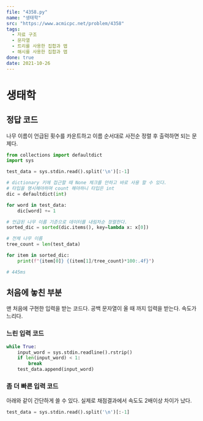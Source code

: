 ```yaml
---
file: "4358.py"
name: "생태학"
src: "https://www.acmicpc.net/problem/4358"
tags:
  - 자료 구조
  - 문자열
  - 트리를 사용한 집합과 맵
  - 해시를 사용한 집합과 맵
done: true
date: 2021-10-26
---
```


# 생태학

## 정답 코드

나무 이름이 언급된 횟수를 카운트하고 이름 순서대로 사전순 정렬 후 출력하면 되는 문제다.

```python
from collections import defaultdict
import sys

test_data = sys.stdin.read().split('\n')[:-1]

# dictionary 키에 접근할 때 None 체크를 안하고 바로 사용 할 수 있다.
# 타입을 명시해야하며 count 해야하니 타입은 int
dic = defaultdict(int)

for word in test_data:
    dic[word] += 1

# 언급된 나무 이름 기준으로 데이터를 내림차순 정렬한다.
sorted_dic = sorted(dic.items(), key=lambda x: x[0])

# 전체 나무 이름
tree_count = len(test_data)

for item in sorted_dic:
    print(f"{item[0]} {(item[1]/tree_count)*100:.4f}")

# 445ms
```

## 처음에 놓친 부분

맨 처음에 구현한 입력을 받는 코드다. 공백 문자열이 올 때 까지 입력을 받는다. 속도가 느리다.

### 느린 입력 코드

```python
while True:
    input_word = sys.stdin.readline().rstrip()
    if len(input_word) < 1:
        break
    test_data.append(input_word)
```

### 좀 더 빠른 입력 코드

아래와 같이 간단하게 쓸 수 있다. 실제로 채점결과에서 속도도 2배이상 차이가 났다.

```python
test_data = sys.stdin.read().split('\n')[:-1]
```
